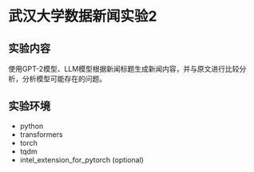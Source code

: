 # 武汉大学数据新闻实验2
## 实验内容
使用GPT-2模型、LLM模型根据新闻标题生成新闻内容，并与原文进行比较分析，分析模型可能存在的问题。

## 实验环境
- python
- transformers
- torch
- tqdm
- intel_extension_for_pytorch (optional)